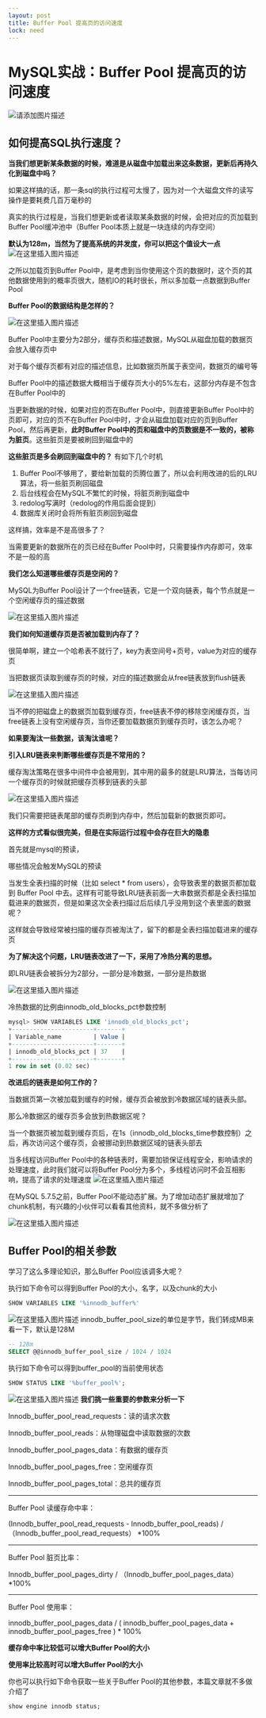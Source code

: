 ```yaml
---
layout: post
title: Buffer Pool 提高页的访问速度
lock: need
---
```

# MySQL实战：Buffer Pool 提高页的访问速度

![请添加图片描述](https://img-blog.csdnimg.cn/c681e9f75b5f48e280b5fc59fbfb7362.png)
## 如何提高SQL执行速度？
**当我们想更新某条数据的时候，难道是从磁盘中加载出来这条数据，更新后再持久化到磁盘中吗？**

如果这样搞的话，那一条sql的执行过程可太慢了，因为对一个大磁盘文件的读写操作是要耗费几百万毫秒的

真实的执行过程是，当我们想更新或者读取某条数据的时候，会把对应的页加载到Buffer Pool缓冲池中（Buffer Pool本质上就是一块连续的内存空间）

**默认为128m，当然为了提高系统的并发度，你可以把这个值设大一点**
![在这里插入图片描述](https://img-blog.csdnimg.cn/direct/cb3cc03d43cb49578d3e4d39d2652b0e.png)

之所以加载页到Buffer Pool中，是考虑到当你使用这个页的数据时，这个页的其他数据使用到的概率页很大，随机IO的耗时很长，所以多加载一点数据到Buffer Pool

**Buffer Pool的数据结构是怎样的？**

![在这里插入图片描述](https://img-blog.csdnimg.cn/8764d82e1196434c84a910d1c0b04d9f.png)

Buffer Pool中主要分为2部分，缓存页和描述数据，MySQL从磁盘加载的数据页会放入缓存页中

对于每个缓存页都有对应的描述信息，比如数据页所属于表空间，数据页的编号等

Buffer Pool中的描述数据大概相当于缓存页大小的5%左右，这部分内存是不包含在Buffer Pool中的

当更新数据的时候，如果对应的页在Buffer Pool中，则直接更新Buffer Pool中的页即可，对应的页不在Buffer Pool中时，才会从磁盘加载对应的页到Buffer Pool，然后再更新，**此时Buffer Pool中的页和磁盘中的页数据是不一致的，被称为脏页**。这些脏页是要被刷回到磁盘中的


**这些脏页是多会刷回到磁盘中的？** 有如下几个时机
1. Buffer Pool不够用了，要给新加载的页腾位置了，所以会利用改进的后的LRU算法，将一些脏页刷回磁盘
2. 后台线程会在MySQL不繁忙的时候，将脏页刷到磁盘中
3. redolog写满时（redolog的作用后面会提到）
4. 数据库关闭时会将所有脏页刷回到磁盘


这样搞，效率是不是高很多了？

当需要更新的数据所在的页已经在Buffer Pool中时，只需要操作内存即可，效率不是一般的高

**我们怎么知道哪些缓存页是空闲的？**

MySQL为Buffer Pool设计了一个free链表，它是一个双向链表，每个节点就是一个空闲缓存页的描述数据

![在这里插入图片描述](https://img-blog.csdnimg.cn/83ebd89921b9490683abfde81c403519.png)

**我们如何知道缓存页是否被加载到内存了？**

很简单啊，建立一个哈希表不就行了，key为表空间号+页号，value为对应的缓存页

当把数据页读取到缓存页的时候，对应的描述数据会从free链表放到flush链表

![在这里插入图片描述](https://img-blog.csdnimg.cn/796dc91b34cf47b098772416d2e9c870.png)

当不停的把磁盘上的数据页加载到缓存页，free链表不停的移除空闲缓存页，当free链表上没有空闲缓存页，当你还要加载数据页到缓存页时，该怎么办呢？

**如果要淘汰一些数据，该淘汰谁呢？**

**引入LRU链表来判断哪些缓存页是不常用的？**

缓存淘汰策略在很多中间件中会被用到，其中用的最多的就是LRU算法，当每访问一个缓存页的时候就把缓存页移到链表的头部

![在这里插入图片描述](https://img-blog.csdnimg.cn/c0ea8e61b9794413ad2a4312657f0f61.png)

我们只需要把链表尾部的缓存页刷到内存中，然后加载新的数据页即可。

**这样的方式看似很完美，但是在实际运行过程中会存在巨大的隐患**

首先就是mysql的预读，

哪些情况会触发MySQL的预读


当发生全表扫描的时候（比如 select * from users），会导致表里的数据页都加载到 Buffer Pool 中去。这样有可能导致LRU链表前面一大串数据页都是全表扫描加载进来的数据页，但是如果这次全表扫描过后后续几乎没用到这个表里面的数据呢？

这样就会导致经常被扫描的缓存页被淘汰了，留下的都是全表扫描加载进来的缓存页

**为了解决这个问题，LRU链表改进了一下，采用了冷热分离的思想。**

即LRU链表会被拆分为2部分，一部分是冷数据，一部分是热数据

![在这里插入图片描述](https://img-blog.csdnimg.cn/b2042c628ae144ee8c7828fb2109446e.png)

冷热数据的比例由innodb_old_blocks_pct参数控制

```sql
mysql> SHOW VARIABLES LIKE 'innodb_old_blocks_pct';
+-----------------------+-------+
| Variable_name         | Value |
+-----------------------+-------+
| innodb_old_blocks_pct | 37    |
+-----------------------+-------+
1 row in set (0.02 sec)
```

**改进后的链表是如何工作的？**

当数据页第一次被加载到缓存的时候，缓存页会被放到冷数据区域的链表头部。


那么冷数据区的缓存页多会放到热数据区呢？

当一个数据页被加载到缓存页后，在1s（innodb_old_blocks_time参数控制）之后，再次访问这个缓存页，会被挪动到热数据区域的链表头部去

当多线程访问Buffer Pool中的各种链表时，需要加锁保证线程安全，影响请求的处理速度，此时我们就可以将Buffer Pool分为多个，多线程访问时不会互相影响，提高了请求的处理速度
![在这里插入图片描述](https://img-blog.csdnimg.cn/797538f21bc74d8caadf8147aff2ce2d.png)

在MySQL 5.7.5之前，Buffer Pool不能动态扩展。为了增加动态扩展就增加了chunk机制，有兴趣的小伙伴可以看看其他资料，就不多做分析了

![在这里插入图片描述](https://img-blog.csdnimg.cn/30af48c49364408480b6243c294f1291.png)
## Buffer Pool的相关参数
学习了这么多理论知识，那么Buffer Pool应该调多大呢？

执行如下命令可以得到Buffer Pool的大小，名字，以及chunk的大小
```sql
SHOW VARIABLES LIKE '%innodb_buffer%'
```
![在这里插入图片描述](https://img-blog.csdnimg.cn/64daa56e82bd4bfb87f5882fa6094052.png)
innodb_buffer_pool_size的单位是字节，我们转成MB来看一下，默认是128M
```sql
-- 128m
SELECT @@innodb_buffer_pool_size / 1024 / 1024
```

执行如下命令可以得到buffer_pool的当前使用状态
```sql
SHOW STATUS LIKE '%buffer_pool%';
```
![在这里插入图片描述](https://img-blog.csdnimg.cn/65ad9105822842bfade6b5b849c7fc8e.png)
**我们挑一些重要的参数来分析一下**

Innodb_buffer_pool_read_requests：读的请求次数

Innodb_buffer_pool_reads：从物理磁盘中读取数据的次数

Innodb_buffer_pool_pages_data：有数据的缓存页

Innodb_buffer_pool_pages_free：空闲缓存页

Innodb_buffer_pool_pages_total：总共的缓存页

<hr>
Buffer Pool 读缓存命中率：

(Innodb_buffer_pool_read_requests - Innodb_buffer_pool_reads) / （Innodb_buffer_pool_read_requests） *100%

<hr>
Buffer Pool 脏页比率：

Innodb_buffer_pool_pages_dirty / （Innodb_buffer_pool_pages_data）*100%

<hr>
Buffer Pool 使用率：

innodb_buffer_pool_pages_data / ( innodb_buffer_pool_pages_data + innodb_buffer_pool_pages_free ) * 100%

**缓存命中率比较低可以增大Buffer Pool的大小**

**使用率比较高时可以增大Buffer Pool的大小**

你也可以执行如下命令获取一些关于Buffer Pool的其他参数，本篇文章就不多做介绍了
```sql
show engine innodb status;
```